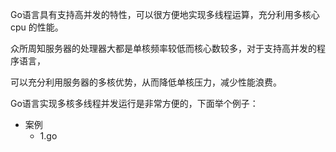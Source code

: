 Go语言具有支持高并发的特性，可以很方便地实现多线程运算，充分利用多核心 cpu 的性能。

众所周知服务器的处理器大都是单核频率较低而核心数较多，对于支持高并发的程序语言，

可以充分利用服务器的多核优势，从而降低单核压力，减少性能浪费。

Go语言实现多核多线程并发运行是非常方便的，下面举个例子：
 + 案例
    * 1.go 